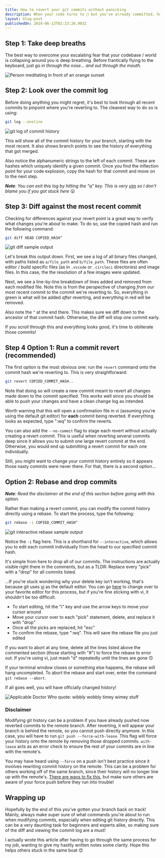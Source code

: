 ```yaml
---
title: How to revert your git commits without panicking
description: When your code turns to 💩 but you've already committed, how do you go back?
layout: blog-post
publishedOn: 2019-06-13T02:23:26.903Z
---
```


## Step 1: Take deep breaths

The best way to overcome your escalating fear that your codebase / world is collapsing around you is deep breathing. Before frantically flying to the keyboard, just go _in through the nose... and out through the mouth._

![Person meditating in front of an orange sunset](https://thepracticaldev.s3.amazonaws.com/i/icmotiqzlpbpgucj0rhi.jpg)

## Step 2: Look over the commit log

Before doing anything you might regret, it's best to look through all recent commits to pinpoint where you're reverting to. The cleanest way to do so is using:

```bash
git log --oneline
```
![git log of commit history](https://thepracticaldev.s3.amazonaws.com/i/sgohk5klbw8z2nxfjuey.png)

This will show all of the commit history for your branch, starting with the most recent. It also shows branch points to see the history of everything that got merged.

Also notice the alphanumeric strings to the left of each commit. These are hashes which uniquely identify a given commit. Once you find the inflection point for your code explosion, copy the hash for that commit and move on to the next step.

_**Note**: You can exit this log by hitting the "q" key. This is very [vim](https://vim.dev) so I don't blame you if you got stuck here_ 😛 

## Step 3: Diff against the most recent commit 

Checking for differences against your revert point is a great way to verify what changes you're about to make. To do so, use the copied hash and run the following command:

```bash
git diff HEAD COPIED_HASH^
```
![git diff sample output](https://thepracticaldev.s3.amazonaws.com/i/12cvckmewfkubzntuhky.png)

Let's break this output down. First, we see a log of all binary files changed, with paths listed as `a/file_path` and `b/file_path`. These files are often editor / build specific files (as in `.vscode` or `.circleci` directories) and image files. In this case, the the resolution of a few images were updated.

Next, we see a line-by-line breakdown of lines added and removed from each modified file. Note this is from the perspective of changing _from_ our most recent commit _to_ the commit we're reverting to. So, everything in green is what will be added _after_ reverting, and everything in red will be removed.

Also note the `^` at the end there. This makes sure we diff down to the ancestor of that commit hash. Otherwise, the diff will stop one commit early.

If you scroll through this and everything looks good, it's time to obliterate those commits!

## Step 4 Option 1: Run a commit revert (recommended)

The first option is the most obvious one: run the `revert` command onto the commit hash we're reverting to. This is very straightforward:

```bash
git revert COPIED_COMMIT_HASH..
```

Note that doing so will create a new commit meant to revert all changes made down to the commit specified. This works well since you should be able to push your changes and have a clean change log as intended. 

Worth warning that this will open a confirmation file in vi (assuming you're using the default git editor) for **each** commit being reverted. If everything looks as expected, type ":wq" to confirm the reverts.

You can also add the `--no-commit` flag to stage each revert without actually creating a revert commit. This is useful when reverting several commits deep since it allows you to submit one large revert commit at the end. Otherwise, you would end up submitting a revert commit for each one individually.

Still, you might want to change your commit history entirely so it appears those nasty commits were never there. For that, there is a second option...

## Option 2: Rebase and drop commits

_**Note**: Read the disclaimer at the end of this section before going with this option._

Rather than making a revert commit, you can modify the commit history directly using a rebase. To start the process, type the following:

```bash
git rebase -i COPIED_COMMIT_HASH^
```
![git interactive rebase sample output](https://thepracticaldev.s3.amazonaws.com/i/p8zgqcct0ncexpwzv2e0.png)

Notice the `-i` flag here. This is a shorthand for `--interactive`, which allows you to edit each commit individually from the head to our specified commit hash.

It's simple from here to drop all of our commits. The instructions are actually visible right there in the comments, but as a TLDR: Replace every "pick" with a "drop" for all commits listed.

...If you're stuck wondering why your delete key isn't working, that's because git uses [vi](https://vim.dev) as the default editor. You can go [here](https://www.kevinkuszyk.com/2016/03/08/git-tips-2-change-editor-for-interactive-git-rebase/) to change over to your favorite editor for this process, but if you're fine sticking with vi, it shouldn't be too difficult.

- To start editing, hit the "i" key and use the arrow keys to move your cursor around
- Move your cursor over to each "pick" statement, delete, and replace it with "drop"
- Once all the picks are replaced, hit "esc"
- To confirm the rebase, type ":wq". This will save the rebase file you just edited

If you want to abort at any time, delete all the lines listed above the commented section (those starting with "#") to force the rebase to error out. If you're using vi, just mash "d" repeatedly until the lines are gone 🙃

If your terminal window closes or something else happens, the rebase will hang uncompleted. To abort the rebase and start over, enter the command `git rebase --abort`.

If all goes well, you will have officially changed history!

![Applicable Doctor Who quote: wibbly wobbly timey wimey stuff](https://media.giphy.com/media/M6VxE9CEHMDtK/giphy.gif)

### Disclaimer

Modifying git history can be a problem if you have already pushed now reverted commits to the remote branch. After reverting, it will appear your branch is behind the remote, so you cannot push directly anymore. In this case, you will have to run `git push --force-with-lease`. This flag will force your history onto the remote by removing those dropped commits. `with-lease` acts as an error check to ensure the rest of your commits are in line with the remote's.

You may have heard using `--force` on a push isn't best practice since it involves rewriting commit history on the remote. This can be a problem for others working off of the same branch, since their history will no longer line up with the remote's. [There are ways to fix this](https://stackoverflow.com/questions/9813816/git-pull-after-forced-update), but make sure others are aware of your force push before they run into trouble!

## Wrapping up

Hopefully by the end of this you've gotten your branch back on track! Mainly, always make super sure of what commands you're about to run when modifying commits, especially when editing git history directly. This can be a very daunting task for beginners and experts alike, so making sure of the diff and viewing the commit log are a must!

I actually wrote this article after having to go through the same process for my job, wanting to give my hastily written notes some clarity. Hope this helps others stuck in the same boat 😊 
